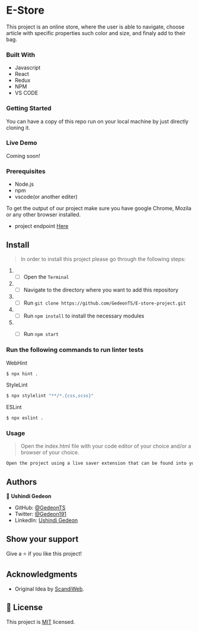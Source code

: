 # E-Store

This project is an online store, where the user is able to navigate, choose article with specific properties such color and size, and finaly add to their bag.
### Built With

- Javascript
- React
- Redux
- NPM
- VS CODE


### Getting Started

You can have a copy of this repo run on your local machine by just directly cloning it.

### Live Demo

Coming soon!

### Prerequisites

- Node.js
- npm
- vscode(or another editer)

To get the output of our project make sure you have google Chrome, Mozila or any other browser installed.

- project endpoint [Here](https://github.com/scandiweb/junior-react-endpoint)

## Install 

> In order to install this project please go through the following steps:

1. - [ ] Open the `Terminal`
2. - [ ] Navigate to the directory where you want to add this repository
3. - [ ] Run `git clone https://github.com/GedeonTS/E-store-project.git`
4. - [ ] Run `npm install` to install the necessary modules
5. - [ ] Run `npm start`


### Run the following commands to run linter tests

WebHint
```bash
$ npx hint .
```

StyleLint
```bash
$ npx stylelint "**/*.{css,scss}"
```

ESLint
```bash
$ npx eslint .
```

### Usage

> Open the index.html file with your code editor of your choice and/or a browser of your choice.
```bash
Open the project using a live saver extension that can be found into your code editor.
```

## Authors

👤 **Ushindi Gedeon**

- GitHub: [@GedeonTS](https://github.com/GedeonTS)
- Twitter: [@Gedeon191](https://twitter.com/Gedeon191)
- LinkedIn: [Ushindi Gedeon](https://linkedin.com/in/ushindi-gedeon)

## Show your support

Give a ⭐️ if you like this project!

## Acknowledgments

- Original Idea by [ScandiWeb](https://scandiweb.com/).

## 📝 License

This project is [MIT](./MIT.md) licensed.

